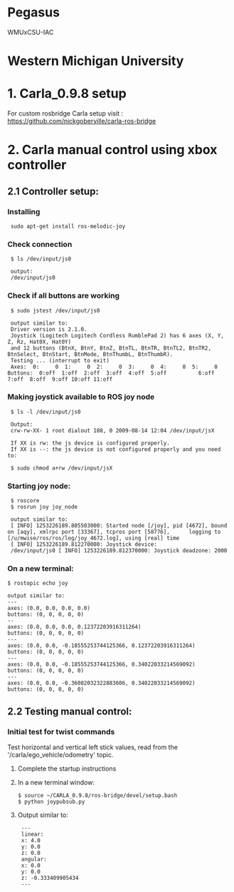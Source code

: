 # Pegasus
WMUxCSU-IAC 


# Western Michigan University

# 1. Carla_0.9.8 setup

For custom rosbridge Carla setup visit : 
<https://github.com/nickgoberville/carla-ros-bridge>

# 2. Carla manual control using xbox controller

## 2.1 Controller setup:
   
 ### Installing
     sudo apt-get install ros-melodic-joy
   
 ### Check connection
     $ ls /dev/input/js0
     
     output:
     /dev/input/js0
   
 ### Check if all buttons are working
     $ sudo jstest /dev/input/js0
     
     output similar to:
     Driver version is 2.1.0.
     Joystick (Logitech Logitech Cordless RumblePad 2) has 6 axes (X, Y, Z, Rz, Hat0X, Hat0Y)
     and 12 buttons (BtnX, BtnY, BtnZ, BtnTL, BtnTR, BtnTL2, BtnTR2, BtnSelect, BtnStart, BtnMode, BtnThumbL, BtnThumbR).
     Testing ... (interrupt to exit)
     Axes:  0:     0  1:     0  2:     0  3:     0  4:     0  5:     0 Buttons:  0:off  1:off  2:off  3:off  4:off  5:off          6:off  7:off  8:off  9:off 10:off 11:off
    
 ### Making joystick available to ROS joy node
     $ ls -l /dev/input/js0
     
     Output:
     crw-rw-XX- 1 root dialout 188, 0 2009-08-14 12:04 /dev/input/jsX
     
     If XX is rw: the js device is configured properly.
     If XX is --: the js device is not configured properly and you need to:
     
     $ sudo chmod a+rw /dev/input/jsX
  
 ### Starting joy node:
     $ roscore
     $ rosrun joy joy_node
     
     output similar to: 
     [ INFO] 1253226189.805503000: Started node [/joy], pid [4672], bound on [aqy], xmlrpc port [33367], tcpros port [58776],      logging to [/u/mwise/ros/ros/log/joy_4672.log], using [real] time
     [ INFO] 1253226189.812270000: Joystick device:              
     /dev/input/js0 [ INFO] 1253226189.812370000: Joystick deadzone: 2000
 
### On a new terminal:
    $ rostopic echo joy
    
    output similar to:
    ---
    axes: (0.0, 0.0, 0.0, 0.0)
    buttons: (0, 0, 0, 0, 0)
    --
    axes: (0.0, 0.0, 0.0, 0.12372203916311264)
    buttons: (0, 0, 0, 0, 0)
    ---
    axes: (0.0, 0.0, -0.18555253744125366, 0.12372203916311264)
    buttons: (0, 0, 0, 0, 0)
    ---
    axes: (0.0, 0.0, -0.18555253744125366, 0.34022033214569092)
    buttons: (0, 0, 0, 0, 0)
    ---
    axes: (0.0, 0.0, -0.36082032322883606, 0.34022033214569092)
    buttons: (0, 0, 0, 0, 0)
    
## 2.2 Testing manual control:

### Initial test for twist commands
Test horizontal and vertical left stick values, read from the '/carla/ego_vehicle/odometry' topic. 
 
 1. Complete the startup instructions 
 
 2. In a new terminal window:
        
        $ source ~/CARLA_0.9.8/ros-bridge/devel/setup.bash
        $ python joypubsub.py 
 
 3. Output similar to:
 
         ---
         linear: 
         x: 4.0
         y: 0.0
         z: 0.0
         angular: 
         x: 0.0
         y: 0.0
         z: -0.333409905434
         ---

  



